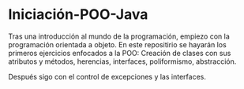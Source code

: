 # Iniciación-POO-Java
Tras una introducción al mundo de la programación, empiezo con la programación orientada a objeto. 
En este repositirio se hayarán los primeros ejercicios enfocados a la POO: Creación de clases con sus atributos y métodos, herencias, interfaces, poliformismo, abstracción.

Después sigo con el control de excepciones y las interfaces.


